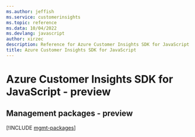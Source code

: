 ```yaml
---
ms.author: jeffish
ms.service: customerinsights
ms.topic: reference
ms.data: 10/04/2022
ms.devlang: javascript
author: xirzec
description: Reference for Azure Customer Insights SDK for JavaScript
title: Azure Customer Insights SDK for JavaScript
---
```

# Azure Customer Insights SDK for JavaScript - preview

## Management packages - preview
[!INCLUDE [mgmt-packages](customer-insights-mgmt-index.md)]
